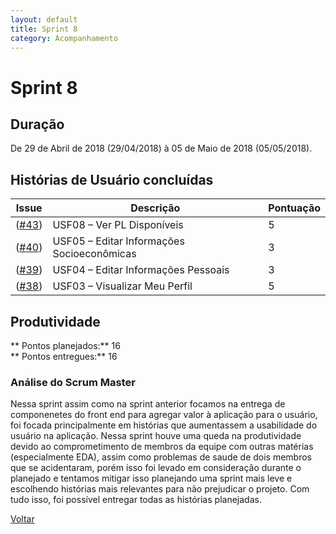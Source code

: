 ```yaml
---
layout: default
title: Sprint 8
category: Acompanhamento
---
```


# Sprint 8

## Duração

De 29 de Abril de 2018 (29/04/2018) à 05 de Maio de 2018 (05/05/2018).

## Histórias de Usuário concluídas

|Issue| Descrição|Pontuação|
|-|-|-|
|([#43](https://github.com/fga-gpp-mds/2018.1-VoxPop-WebApp/issues/43))|USF08 – Ver PL Disponíveis|5|
|([#40](https://github.com/fga-gpp-mds/2018.1-VoxPop-WebApp/issues/40))|USF05 – Editar Informações Socioeconômicas |3|
|([#39](https://github.com/fga-gpp-mds/2018.1-VoxPop-WebApp/issues/39))|USF04 – Editar Informações Pessoais |3|
|([#38](https://github.com/fga-gpp-mds/2018.1-VoxPop-WebApp/issues/38))|USF03 – Visualizar Meu Perfil |5|

## Produtividade
** Pontos planejados:** 16
<br>
** Pontos entregues:** 16

### Análise do Scrum Master
Nessa sprint assim como na sprint anterior focamos na entrega de componenetes do front end para agregar valor à aplicação para o usuário, foi focada principalmente em histórias que aumentassem a usabilidade do usuário na aplicação. Nessa sprint houve uma queda na produtividade devido ao comprometimento de membros da equipe com outras matérias (especialmente EDA), assim como problemas de saude de dois membros que se acidentaram, porém isso foi levado em consideração durante o planejado e tentamos mitigar isso planejando uma sprint mais leve e escolhendo histórias mais relevantes para não prejudicar o projeto. Com tudo isso, foi possível entregar todas as histórias planejadas.

[Voltar](./../)
